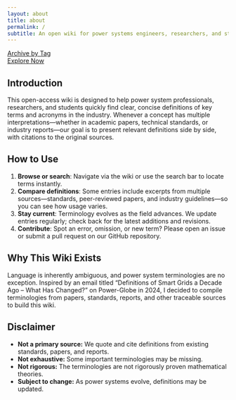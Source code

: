 ```yaml
---
layout: about
title: about
permalink: /
subtitle: An open wiki for power systems engineers, researchers, and students.
---
```


<div class="button-row-container text-center mb-5">
  <div class="row justify-content-center">
    <div class="col-auto mb-3">
      <a href="/wiki-tag/" class="btn btn-primary btn-lg wiki-tags-button">
        <i class="fas fa-tags"></i> Archive by Tag
      </a>
    </div>
    <div class="col-auto mb-3">
      <a href="/wiki/" class="btn btn-primary btn-lg wiki-button">
        <i class="fas fa-book"></i> Explore Now
      </a>
    </div>
  </div>
</div>

## Introduction

This open-access wiki is designed to help power system professionals, researchers, and students quickly find clear, concise definitions of key terms and acronyms in the industry.
Whenever a concept has multiple interpretations—whether in academic papers, technical standards, or industry reports—our goal is to present relevant definitions side by side, with citations to the original sources.

## How to Use

1. **Browse or search**: Navigate via the wiki or use the search bar to locate terms instantly.
1. **Compare definitions**: Some entries include excerpts from multiple sources—standards, peer-reviewed papers, and industry guidelines—so you can see how usage varies.
1. **Stay current**: Terminology evolves as the field advances. We update entries regularly; check back for the latest additions and revisions.
1. **Contribute**: Spot an error, omission, or new term? Please open an issue or submit a pull request on our GitHub repository.

## Why This Wiki Exists

Language is inherently ambiguous, and power system terminologies are no exception. Inspired by an email titled “Definitions of Smart Grids a Decade Ago – What Has Changed?” on Power-Globe in 2024, I decided to compile terminologies from papers, standards, reports, and other traceable sources to build this wiki.

## Disclaimer

- **Not a primary source:** We quote and cite definitions from existing standards, papers, and reports.
- **Not exhaustive:** Some important terminologies may be missing.
- **Not rigorous:** The terminologies are not rigorously proven mathematical theories.
- **Subject to change:** As power systems evolve, definitions may be updated.
